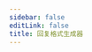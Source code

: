 ```yaml
---
sidebar: false
editLink: false
title: 回复格式生成器
---
```

<template>
</template>

<script>
export default {

}
</script>

<style>

</style>